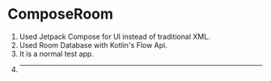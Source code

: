 # ComposeRoom

1. Used Jetpack Compose for UI instead of traditional XML.
2. Used Room Database with Kotlin's Flow Api.
3. It is a normal test app.
4. ---------------------------------------------------------
